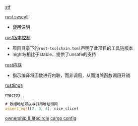 [stf](https://reberhardt.com/cs110l/spring-2020/)

[rust syscall](https://docs.rs/nix/latest/nix/index.html)
- [使用说明](https://rustcc.cn/article?id=3bc21774-241d-434d-96b2-e06adafa1be5)

[rust版本控制](https://blog.csdn.net/TowerOs/article/details/104088324)
- 项目目录下的`rust-toolchain.toml`声明了此项目的工具链版本
- nightly相比于stable，提供了unsafe的支持

[rust内联](https://nihil.cc/posts/translate_rust_inline/)
- 指示编译将函数进行内联，而非调用，从而消除函数调用开销

[rustlings](https://github.com/rust-lang/rustlings)

[macros](https://veykril.github.io/tlborm/introduction.html)



[](https://doc.rust-lang.org/nomicon/coercions.html)

```rust
# 数组地址可以与引用地址相同
assert_eq!([2, 3, 4], nice_slice)
```

[ownership & lifecircle](https://blogs.harvard.edu/kapolos/rusty-ownership-and-the-lifecycles-stone/)
[cargo config](https://doc.rust-lang.org/cargo/index.html)